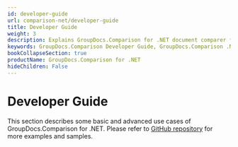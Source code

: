```yaml
---
id: developer-guide
url: comparison-net/developer-guide
title: Developer Guide
weight: 3
description: Explains GroupDocs.Comparison for .NET document comparer features and shows how to compare PDF, Word, Excel, PowerPoint documents inside your .NET applications
keywords: GroupDocs.Comparison Developer Guide, GroupDocs.Comparison .NET Developer Guide, GroupDocs.Comparison Developer Guide C#, Using GroupDocs.Comparison for .NET, GroupDocs.Comparison for .NET use cases
bookCollapseSection: true
productName: GroupDocs.Comparison for .NET
hideChildren: False
---
```


# Developer Guide

This section describes some basic and advanced use cases of GroupDocs.Comparison for .NET. Please refer to [GitHub repository](https://github.com/groupdocs-comparison/GroupDocs.Comparison-for-.NET) for more examples and samples.
